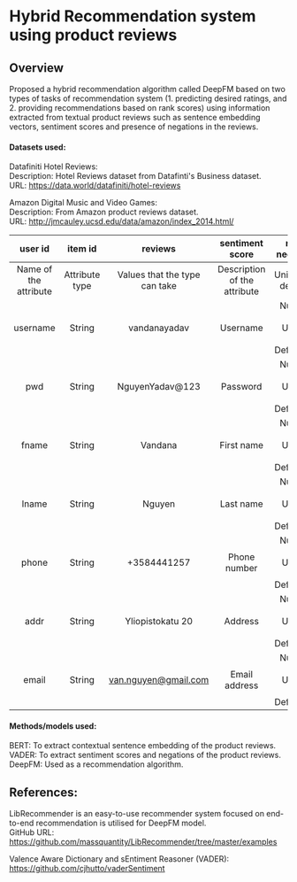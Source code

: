# Hybrid Recommendation system using product reviews

## Overview
Proposed a hybrid recommendation algorithm  called DeepFM based on two types of tasks of recommendation system (1. predicting desired ratings, and 2. providing recommendations based on rank scores) using information extracted from textual product reviews such as sentence embedding vectors, sentiment scores and presence of negations in the reviews.

#### Datasets used: 

Datafiniti Hotel Reviews: <br />
Description: Hotel Reviews dataset from Datafinti's Business dataset. <br />
URL: https://data.world/datafiniti/hotel-reviews

Amazon Digital Music and Video Games: <br />
Description: From Amazon product reviews dataset. <br />
URL: http://jmcauley.ucsd.edu/data/amazon/index_2014.html/


|**user id** | **item id**|**reviews**|**sentiment score**|**no. of negations** | **negation label**|
|:------: |:-------:|:--------------:|:-------------:|:-----------------: |:--------:|
|Name of the attribute|Attribute type|Values that the type can take|Description of the attribute|Uniquenes, default...| keys and foreign keys|
|username|String|vandanayadav|Username|Nullable: No, Unique: Yes, Default: No|PRIMARY_KEY| 
|pwd|String|NguyenYadav@123|Password|Nullable: No, Unique: No, Default: No|| 
|fname|String|Vandana|First name|Nullable: Yes, Unique: No, Default: No|| 
|lname|String|Nguyen|Last name|Nullable: Yes, Unique: No, Default: No|| 
|phone|String|+3584441257|Phone number|Nullable: Yes, Unique: No, Default: No|| 
|addr|String|Yliopistokatu 20|Address|Nullable: Yes, Unique: No, Default: No||
|email|String|van.nguyen@gmail.com|Email address|Nullable: No, Unique: Yes, Default: No|| 




#### Methods/models used: <br />
BERT: To extract contextual sentence embedding of the product reviews. <br />
VADER: To extract sentiment scores and negations of the product reviews. <br />
DeepFM: Used as a recommendation algorithm. <br />





## References:
LibRecommender is an easy-to-use recommender system focused on end-to-end recommendation is utilised for DeepFM model. <br />
GitHub URL: https://github.com/massquantity/LibRecommender/tree/master/examples

Valence Aware Dictionary and sEntiment Reasoner (VADER):
https://github.com/cjhutto/vaderSentiment
